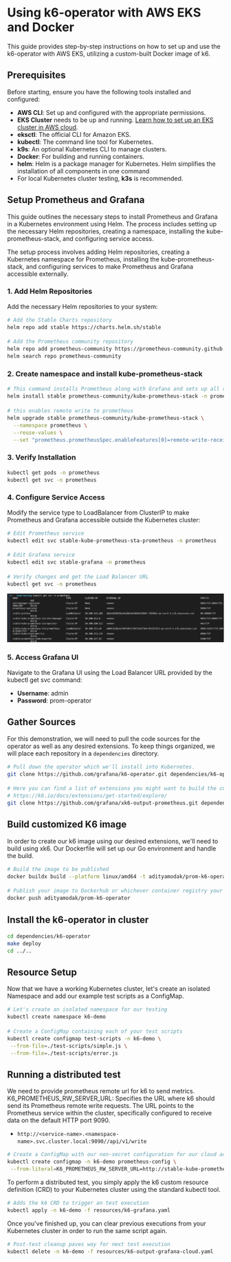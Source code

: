 # Using k6-operator with AWS EKS and Docker

This guide provides step-by-step instructions on how to set up and use the k6-operator with AWS EKS, utilizing a custom-built Docker image of k6.

## Prerequisites

Before starting, ensure you have the following tools installed and configured:

- **AWS CLI**: Set up and configured with the appropriate permissions.
- **EKS Cluster** needs to be up and running. [Learn how to set up an EKS cluster in AWS cloud](https://aws.amazon.com/eks/getting-started/).
- **eksctl**: The official CLI for Amazon EKS.
- **kubectl**: The command line tool for Kubernetes.
- **k9s**: An optional Kubernetes CLI to manage clusters.
- **Docker**: For building and running containers.
- **helm**: Helm is a package manager for Kubernetes. Helm simplifies the installation of all components in one command
- For local Kubernetes cluster testing, **k3s** is recommended.


## Setup Prometheus and Grafana

This guide outlines the necessary steps to install Prometheus and Grafana in a Kubernetes environment using Helm. The process includes setting up the necessary Helm repositories, creating a namespace, installing the kube-prometheus-stack, and configuring service access.

The setup process involves adding Helm repositories, creating a Kubernetes namespace for Prometheus, installing the kube-prometheus-stack, and configuring services to make Prometheus and Grafana accessible externally. 


### 1. Add Helm Repositories

Add the necessary Helm repositories to your system:

```bash
# Add the Stable Charts repository
helm repo add stable https://charts.helm.sh/stable

# Add the Prometheus community repository
helm repo add prometheus-community https://prometheus-community.github.io/helm-charts
helm search repo prometheus-community
```
### 2. Create namespace and install kube-prometheus-stack


```bash
# This command installs Prometheus along with Grafana and sets up all required configurations.
helm install stable prometheus-community/kube-prometheus-stack -n prometheus

# this enables remote write to prometheus
helm upgrade stable prometheus-community/kube-prometheus-stack \
  --namespace prometheus \
  --reuse-values \
  --set "prometheus.prometheusSpec.enableFeatures[0]=remote-write-receiver"
```
### 3. Verify Installation

```bash
kubectl get pods -n prometheus
kubectl get svc -n prometheus
```

### 4. Configure Service Access

Modify the service type to LoadBalancer from ClusterIP to make Prometheus and Grafana accessible outside the Kubernetes cluster:

```bash
# Edit Prometheus service
kubectl edit svc stable-kube-prometheus-sta-prometheus -n prometheus

# Edit Grafana service
kubectl edit svc stable-grafana -n prometheus

# Verify changes and get the Load Balancer URL
kubectl get svc -n prometheus
```
![alt text](image.png)
### 5. Access Grafana UI
Navigate to the Grafana UI using the Load Balancer URL provided by the kubectl get svc command:
- **Username**: admin
- **Password**: prom-operator


## Gather Sources

For this demonstration, we will need to pull the code sources for the operator as well as any desired extensions. To keep things organized, we will place each repository in a `dependencies` directory.

```bash
# Pull down the operator which we'll install into Kubernetes.
git clone https://github.com/grafana/k6-operator.git dependencies/k6-operator

# Here you can find a list of extensions you might want to build the custom k6 build.
# https://k6.io/docs/extensions/get-started/explore/
git clone https://github.com/grafana/xk6-output-prometheus.git dependencies/xk6-output-prometheus
```

## Build customized K6 image
In order to create our k6 image using our desired extensions, we'll need to build using xk6. Our Dockerfile will set up our Go environment and handle the build.
```bash
# Build the image to be published
docker buildx build --platform linux/amd64 -t adityamodak/prom-k6-operator:latest .

# Publish your image to Dockerhub or whichever container registry your Kubernetes cluster can access.
docker push adityamodak/prom-k6-operator
```
## Install the k6-operator in cluster
```bash
cd dependencies/k6-operator
make deploy
cd ../..
```

## Resource Setup
Now that we have a working Kubernetes cluster, let's create an isolated Namespace and add our example test scripts as a ConfigMap.

```bash
# Let's create an isolated namespace for our testing
kubectl create namespace k6-demo

# Create a ConfigMap containing each of your test scripts
kubectl create configmap test-scripts -n k6-demo \
 --from-file=./test-scripts/simple.js \
 --from-file=./test-scripts/error.js 
```
## Running a distributed test
We need to provide prometheus remote url for k6 to send metrics. 
K6_PROMETHEUS_RW_SERVER_URL: Specifies the URL where k6 should send its Prometheus remote write requests. The URL points to the Prometheus service within the cluster, specifically configured to receive data on the default HTTP port 9090. 
- `http://<service-name>.<namespace-name>.svc.cluster.local:9090//api/v1/write`
```bash
# Create a ConfigMap with our non-secret configuration for our cloud account
kubectl create configmap -n k6-demo prometheus-config \
 --from-literal=K6_PROMETHEUS_RW_SERVER_URL=http://stable-kube-prometheus-sta-prometheus.prometheus.svc.cluster.local:9090//api/v1/write
```
To perform a distributed test, you simply apply the k6 custom resource definition (CRD) to your Kubernetes cluster using the standard kubectl tool.
```bash
# Adds the k6 CRD to trigger an test execution
kubectl apply -n k6-demo -f resources/k6-grafana.yaml
```
Once you've finished up, you can clear previous executions from your Kubernetes cluster in order to run the same script again.

```bash
# Post-test cleanup paves way for next test execution
kubectl delete -n k6-demo -f resources/k6-output-grafana-cloud.yaml
```



